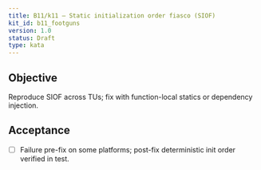 ```yaml
---
title: B11/k11 — Static initialization order fiasco (SIOF)
kit_id: b11_footguns
version: 1.0
status: Draft
type: kata
---
```

## Objective
Reproduce SIOF across TUs; fix with function-local statics or dependency injection.
## Acceptance
- [ ] Failure pre-fix on some platforms; post-fix deterministic init order verified in test.

